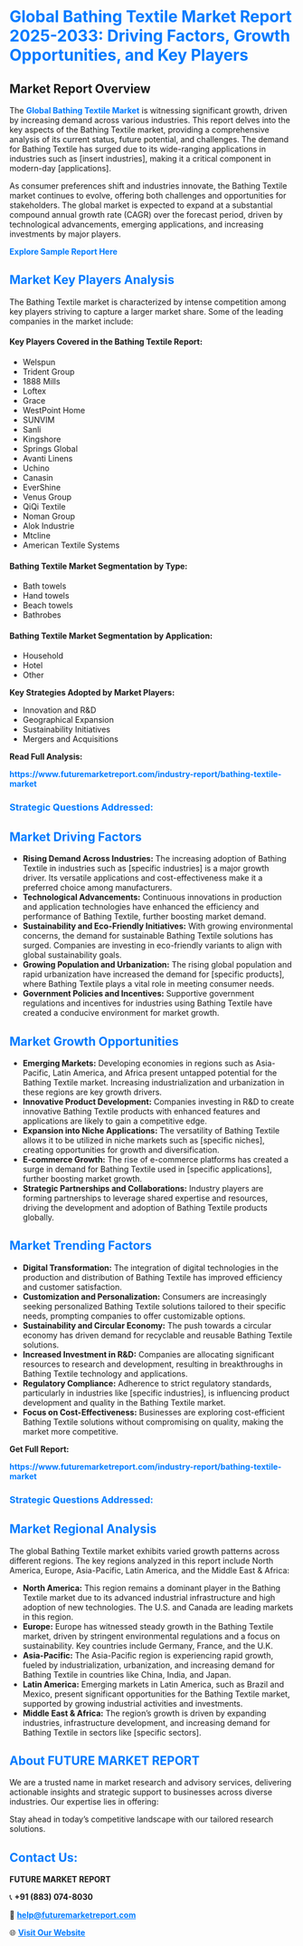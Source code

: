 <h1 style="color: #007BFF;">Global Bathing Textile Market Report 2025-2033: Driving Factors, Growth Opportunities, and Key Players</h1>

<section id="overview">
<h2>Market Report Overview</h2>
<p>The <a href="https://www.futuremarketreport.com/industry-report/bathing-textile-market" style="color: #007BFF; text-decoration: none;"><strong>Global Bathing Textile Market</strong></a> is witnessing significant growth, driven by increasing demand across various industries. This report delves into the key aspects of the Bathing Textile market, providing a comprehensive analysis of its current status, future potential, and challenges. The demand for Bathing Textile has surged due to its wide-ranging applications in industries such as [insert industries], making it a critical component in modern-day [applications].</p>
<p>As consumer preferences shift and industries innovate, the Bathing Textile market continues to evolve, offering both challenges and opportunities for stakeholders. The global market is expected to expand at a substantial compound annual growth rate (CAGR) over the forecast period, driven by technological advancements, emerging applications, and increasing investments by major players.</p>
</section>

<section id="overview">
<p><a href="https://www.futuremarketreport.com/request-sample/reportId=110757" style="color: #007BFF; text-decoration: none;"><strong>Explore Sample Report Here</strong></a></p>
</section>

<section id="key-players">
<h2 style="color: #007BFF;">Market Key Players Analysis</h2>
<p>The Bathing Textile market is characterized by intense competition among key players striving to capture a larger market share. Some of the leading companies in the market include:</p>
<h4>Key Players Covered in the Bathing Textile Report:</h4>
<ul><li>Welspun</li><li>Trident Group</li><li>1888 Mills</li><li>Loftex</li><li>Grace</li><li>WestPoint Home</li><li>SUNVIM</li><li>Sanli</li><li>Kingshore</li><li>Springs Global</li><li>Avanti Linens</li><li>Uchino</li><li>Canasin</li><li>EverShine</li><li>Venus Group</li><li>QiQi Textile</li><li>Noman Group</li><li>Alok Industrie</li><li>Mtcline</li><li>American Textile Systems</li></ul>
<h4>Bathing Textile Market Segmentation by Type:</h4>
<ul><li>Bath towels</li><li>Hand towels</li><li>Beach towels</li><li>Bathrobes</li></ul>

<h4>Bathing Textile Market Segmentation by Application:</h4>
<ul><li>Household</li><li>Hotel</li><li>Other</li></ul>
<p><strong>Key Strategies Adopted by Market Players:</strong></p>
<ul>
<li>Innovation and R&D</li>
<li>Geographical Expansion</li>
<li>Sustainability Initiatives</li>
<li>Mergers and Acquisitions</li>
</ul>
</section>

<section>
<p><strong>Read Full Analysis: </strong></p><a href="https://www.futuremarketreport.com/industry-report/bathing-textile-market" style="color: #007BFF; text-decoration: none;"><strong>https://www.futuremarketreport.com/industry-report/bathing-textile-market</strong></a>
<h3 style="color: #007BFF;">Strategic Questions Addressed:</h3>
</section>

<section id="driving-factors">
<h2 style="color: #007BFF;">Market Driving Factors</h2>
<ul>
<li><strong>Rising Demand Across Industries:</strong> The increasing adoption of Bathing Textile in industries such as [specific industries] is a major growth driver. Its versatile applications and cost-effectiveness make it a preferred choice among manufacturers.</li>
<li><strong>Technological Advancements:</strong> Continuous innovations in production and application technologies have enhanced the efficiency and performance of Bathing Textile, further boosting market demand.</li>
<li><strong>Sustainability and Eco-Friendly Initiatives:</strong> With growing environmental concerns, the demand for sustainable Bathing Textile solutions has surged. Companies are investing in eco-friendly variants to align with global sustainability goals.</li>
<li><strong>Growing Population and Urbanization:</strong> The rising global population and rapid urbanization have increased the demand for [specific products], where Bathing Textile plays a vital role in meeting consumer needs.</li>
<li><strong>Government Policies and Incentives:</strong> Supportive government regulations and incentives for industries using Bathing Textile have created a conducive environment for market growth.</li>
</ul>
</section>

<section id="growth-opportunities">
<h2 style="color: #007BFF;">Market Growth Opportunities</h2>
<ul>
<li><strong>Emerging Markets:</strong> Developing economies in regions such as Asia-Pacific, Latin America, and Africa present untapped potential for the Bathing Textile market. Increasing industrialization and urbanization in these regions are key growth drivers.</li>
<li><strong>Innovative Product Development:</strong> Companies investing in R&D to create innovative Bathing Textile products with enhanced features and applications are likely to gain a competitive edge.</li>
<li><strong>Expansion into Niche Applications:</strong> The versatility of Bathing Textile allows it to be utilized in niche markets such as [specific niches], creating opportunities for growth and diversification.</li>
<li><strong>E-commerce Growth:</strong> The rise of e-commerce platforms has created a surge in demand for Bathing Textile used in [specific applications], further boosting market growth.</li>
<li><strong>Strategic Partnerships and Collaborations:</strong> Industry players are forming partnerships to leverage shared expertise and resources, driving the development and adoption of Bathing Textile products globally.</li>
</ul>
</section>

<section id="trending-factors">
<h2 style="color: #007BFF;">Market Trending Factors</h2>
<ul>
<li><strong>Digital Transformation:</strong> The integration of digital technologies in the production and distribution of Bathing Textile has improved efficiency and customer satisfaction.</li>
<li><strong>Customization and Personalization:</strong> Consumers are increasingly seeking personalized Bathing Textile solutions tailored to their specific needs, prompting companies to offer customizable options.</li>
<li><strong>Sustainability and Circular Economy:</strong> The push towards a circular economy has driven demand for recyclable and reusable Bathing Textile solutions.</li>
<li><strong>Increased Investment in R&D:</strong> Companies are allocating significant resources to research and development, resulting in breakthroughs in Bathing Textile technology and applications.</li>
<li><strong>Regulatory Compliance:</strong> Adherence to strict regulatory standards, particularly in industries like [specific industries], is influencing product development and quality in the Bathing Textile market.</li>
<li><strong>Focus on Cost-Effectiveness:</strong> Businesses are exploring cost-efficient Bathing Textile solutions without compromising on quality, making the market more competitive.</li>
</ul>
</section>

<section>
<p><strong>Get Full Report: </strong></p><a href="https://www.futuremarketreport.com/industry-report/bathing-textile-market" style="color: #007BFF; text-decoration: none;"><strong>https://www.futuremarketreport.com/industry-report/bathing-textile-market</strong></a>
<h3 style="color: #007BFF;">Strategic Questions Addressed:</h3>
</section>


<section id="regional-analysis">
<h2 style="color: #007BFF;">Market Regional Analysis</h2>
<p>The global Bathing Textile market exhibits varied growth patterns across different regions. The key regions analyzed in this report include North America, Europe, Asia-Pacific, Latin America, and the Middle East & Africa:</p>
<ul>
<li><strong>North America:</strong> This region remains a dominant player in the Bathing Textile market due to its advanced industrial infrastructure and high adoption of new technologies. The U.S. and Canada are leading markets in this region.</li>
<li><strong>Europe:</strong> Europe has witnessed steady growth in the Bathing Textile market, driven by stringent environmental regulations and a focus on sustainability. Key countries include Germany, France, and the U.K.</li>
<li><strong>Asia-Pacific:</strong> The Asia-Pacific region is experiencing rapid growth, fueled by industrialization, urbanization, and increasing demand for Bathing Textile in countries like China, India, and Japan.</li>
<li><strong>Latin America:</strong> Emerging markets in Latin America, such as Brazil and Mexico, present significant opportunities for the Bathing Textile market, supported by growing industrial activities and investments.</li>
<li><strong>Middle East & Africa:</strong> The region’s growth is driven by expanding industries, infrastructure development, and increasing demand for Bathing Textile in sectors like [specific sectors].</li>
</ul>
</section>

<footer>
<h2 style="color: #007BFF;">About FUTURE MARKET REPORT</h2>
<p>We are a trusted name in market research and advisory services, delivering actionable insights and strategic support to businesses across diverse industries. Our expertise lies in offering:</p>

<p>Stay ahead in today’s competitive landscape with our tailored research solutions.</p>

<h2 style="color: #007BFF;">Contact Us:</h2>
<p><strong>FUTURE MARKET REPORT</strong></p>
<p>📞 <strong>+91 (883) 074-8030</strong></p>
<p>📧 <strong><a href="mailto:help@futuremarketreport.com" style="color: #007BFF;">help@futuremarketreport.com</a></strong></p>
<p>🌐 <strong><a href="https://www.futuremarketreport.com/" style="color: #007BFF;">Visit Our Website</a></strong></p>
</footer>